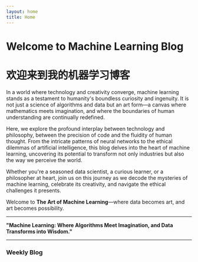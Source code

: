 ```yaml
---
layout: home
title: Home
---
```



# Welcome to Machine Learning Blog 

# 欢迎来到我的机器学习博客

In a world where technology and creativity converge, machine learning stands as a testament to humanity's boundless curiosity and ingenuity. It is not just a science of algorithms and data but an art form—a canvas where mathematics meets imagination, and where the boundaries of human understanding are continually redefined.  

Here, we explore the profound interplay between technology and philosophy, between the precision of code and the fluidity of human thought. From the intricate patterns of neural networks to the ethical dilemmas of artificial intelligence, this blog delves into the heart of machine learning, uncovering its potential to transform not only industries but also the way we perceive the world.  

Whether you're a seasoned data scientist, a curious learner, or a philosopher at heart, join us on this journey as we decode the mysteries of machine learning, celebrate its creativity, and navigate the ethical challenges it presents.  

Welcome to **The Art of Machine Learning**—where data becomes art, and art becomes possibility.  

---

**"Machine Learning: Where Algorithms Meet Imagination, and Data Transforms into Wisdom."**  

---

### Weekly Blog
